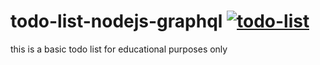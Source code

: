 # todo-list-nodejs-graphql [![todo-list](https://github.com/oggg/todo-list-nodejs-graphql/blob/main/.github/workflows/node.js.yml/badge.svg?event=push)](https://github.com/oggg/todo-list-nodejs-graphql/blob/main/.github/workflows/node.js.yml)
this is a basic todo list for educational purposes only
